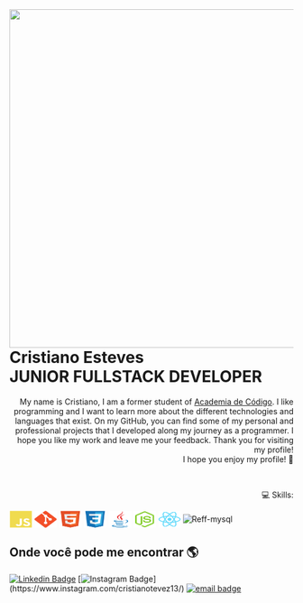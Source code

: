 <img src="https://th.bing.com/th/id/OIG.BTL3x9z9LMfAFIGrRutr?pid=ImgGn" width="600" height="600" align="left">

<h1>Cristiano Esteves<br>JUNIOR FULLSTACK DEVELOPER</h1>

<p align="right"> 
  My name is Cristiano, I am a former student of <a href="https://www.academiadecodigo.org/">Academia de Código</a>. I like programming and I want to learn more about the different technologies and languages that exist. On my GitHub, you can find some of my personal and professional projects that I developed along my journey as a programmer. I hope you like my work and leave me your feedback. Thank you for visiting my profile!<br> I hope you enjoy my profile! 🚀
</p>
<br>

<p align="right">
  💻 Skills:
  <div style="display: inline_block">
  <img align="center" alt="Reff-Js" height="30" width="40" src="https://raw.githubusercontent.com/devicons/devicon/master/icons/javascript/javascript-plain.svg">
  <img align="center" alt="Reff-Git" height="30" width="40" src="https://raw.githubusercontent.com/devicons/devicon/master/icons/git/git-original.svg">
  <img align="center" alt="Reff-HTML" height="30" width="40" src="https://raw.githubusercontent.com/devicons/devicon/master/icons/html5/html5-original.svg">
  <img align="center" alt="Reff-CSS" height="30" width="40" src="https://raw.githubusercontent.com/devicons/devicon/master/icons/css3/css3-original.svg">
  <img align="center" alt="Reff-Java" height="30" width="40" src="https://raw.githubusercontent.com/devicons/devicon/master/icons/java/java-original.svg">
  <img align="center" alt="Reff-NodeJs" height="30" width="40" src="https://raw.githubusercontent.com/devicons/devicon/master/icons/nodejs/nodejs-original.svg">
  <img align="center" alt="Reff-React" height="30" width="40" src="https://raw.githubusercontent.com/devicons/devicon/master/icons/react/react-original.svg">
  <img align="center" alt="Reff-mysql" height="30" width="40" src="https://cdn.iconscout.com/icon/free/png-256/mysql-19-1174939.png">
</div>
</p>

  
## Onde você pode me encontrar 🌎

  [![Linkedin Badge](https://img.shields.io/badge/-LinkedIn-blue?style=flat-square&logo=Linkedin&logoColor=white&link=https://www.linkedin.com/in/fulano/)](https://www.linkedin.com/in/cristianoe-dev/)
  [![Instagram Badge](https://img.shields.io/badge/-Instagram-E4405F?style=flat-square&logo=Instagram&logoColor=white&link=[https://www.instagram.com/cristianotevez13/](https://www.instagram.com/fulano/))](https://www.instagram.com/cristianotevez13/)
  [![email badge](https://img.shields.io/badge/Email-me!-blue?style=flat-square&logo=gmail)](mailto:cristiano642@hotmail.com)



